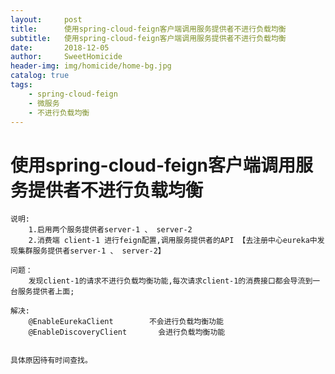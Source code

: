 ```yaml
---
layout:     post
title:      使用spring-cloud-feign客户端调用服务提供者不进行负载均衡
subtitle:   使用spring-cloud-feign客户端调用服务提供者不进行负载均衡
date:       2018-12-05
author:     SweetHomicide
header-img: img/homicide/home-bg.jpg
catalog: true
tags:
    - spring-cloud-feign
    - 微服务
    - 不进行负载均衡 
---
```



# 使用spring-cloud-feign客户端调用服务提供者不进行负载均衡

	说明: 
		1.启用两个服务提供者server-1 、 server-2
		2.消费端 client-1 进行feign配置,调用服务提供者的API 【去注册中心eureka中发现集群服务提供者server-1 、 server-2】
		
	问题：
		发现client-1的请求不进行负载均衡功能,每次请求client-1的消费接口都会导流到一台服务提供者上面;
	
	解决:
		@EnableEurekaClient        不会进行负载均衡功能
		@EnableDiscoveryClient       会进行负载均衡功能


	具体原因待有时间查找。
 
 

 
